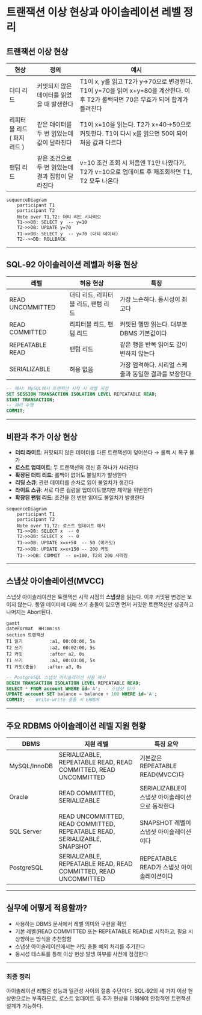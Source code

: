 # 트랜잭션 이상 현상과 아이솔레이션 레벨 정리

## 트랜잭션 이상 현상

| 현상                        | 정의                                              | 예시                                                                                                                             |
| --------------------------- | ------------------------------------------------- | -------------------------------------------------------------------------------------------------------------------------------- |
| 더티 리드                   | 커밋되지 않은 데이터를 읽었을 때 발생한다         | T1이 x, y를 읽고 T2가 y→70으로 변경한다. T1이 y=70을 읽어 x+y=80을 계산한다. 이후 T2가 롤백되면 70은 무효가 되어 합계가 틀려진다 |
| 리피터블 리드 ( 퍼지 리드 ) | 같은 데이터를 두 번 읽었는데 값이 달라진다        | T1이 x=10을 읽는다. T2가 x+40→50으로 커밋한다. T1이 다시 x를 읽으면 50이 되어 처음 값과 다르다                                   |
| 팬텀 리드                   | 같은 조건으로 두 번 읽었는데 결과 집합이 달라진다 | v=10 조건 조회 시 처음엔 T1만 나왔다가, T2가 v=10으로 업데이트 후 재조회하면 T1, T2 모두 나온다                                  |

```mermaid
sequenceDiagram
    participant T1
    participant T2
    Note over T1,T2: 더티 리드 시나리오
    T1->>DB: SELECT y  -- y=10
    T2->>DB: UPDATE y=70
    T1->>DB: SELECT y  -- y=70 (더티 데이터)
    T2-->>DB: ROLLBACK
```

---

## SQL‑92 아이솔레이션 레벨과 허용 현상

| 레벨             | 허용 현상                           | 특징                                                  |
| ---------------- | ----------------------------------- | ----------------------------------------------------- |
| READ UNCOMMITTED | 더티 리드, 리피터블 리드, 팬텀 리드 | 가장 느슨하다. 동시성이 최고다                        |
| READ COMMITTED   | 리피터블 리드, 팬텀 리드            | 커밋된 행만 읽는다. 대부분 DBMS 기본값이다            |
| REPEATABLE READ  | 팬텀 리드                           | 같은 행을 반복 읽어도 값이 변하지 않는다              |
| SERIALIZABLE     | 허용 없음                           | 가장 엄격하다. 시리얼 스케줄과 동일한 결과를 보장한다 |

```sql
-- 예시: MySQL에서 트랜잭션 시작 시 레벨 지정
SET SESSION TRANSACTION ISOLATION LEVEL REPEATABLE READ;
START TRANSACTION;
-- 쿼리 수행
COMMIT;
```

---

## 비판과 추가 이상 현상

- **더티 라이트**: 커밋되지 않은 데이터를 다른 트랜잭션이 덮어쓴다 → 롤백 시 복구 불가
- **로스트 업데이트**: 두 트랜잭션의 갱신 중 하나가 사라진다
- **확장된 더티 리드**: 롤백이 없어도 불일치가 발생한다
- **리딩 스큐**: 관련 데이터를 순차로 읽어 불일치가 생긴다
- **라이트 스큐**: 서로 다른 컬럼을 업데이트했지만 제약을 위반한다
- **확장된 팬텀 리드**: 조건을 한 번만 읽어도 불일치가 발생한다

```mermaid
sequenceDiagram
    participant T1
    participant T2
    Note over T1,T2: 로스트 업데이트 예시
    T1->>DB: SELECT x  -- 0
    T2->>DB: SELECT x  -- 0
    T1->>DB: UPDATE x=x+50  -- 50 (미커밋)
    T2->>DB: UPDATE x=x+150 -- 200 커밋
    T1-->>DB: COMMIT  -- x=100, T2의 200 사라짐
```

---

## 스냅샷 아이솔레이션(MVCC)

스냅샷 아이솔레이션은 트랜잭션 시작 시점의 **스냅샷**을 읽는다. 이후 커밋된 변경은 보이지 않는다. 동일 데이터에 대해 쓰기 충돌이 있으면 먼저 커밋한 트랜잭션만 성공하고 나머지는 Abort된다.

```mermaid
gantt
dateFormat  HH:mm:ss
section 트랜잭션
T1 읽기          :a1, 00:00:00, 5s
T2 쓰기          :a2, 00:02:00, 5s
T2 커밋          :after a2, 0s
T1 쓰기          :a3, 00:03:00, 5s
T1 커밋(충돌)    :after a3, 0s
```

```sql
-- PostgreSQL 스냅샷 아이솔레이션 사용 예시
BEGIN TRANSACTION ISOLATION LEVEL REPEATABLE READ;
SELECT * FROM account WHERE id='A'; -- 스냅샷 읽기
UPDATE account SET balance = balance + 100 WHERE id='A';
COMMIT; -- Write‑write 충돌 시 ERROR
```

---

## 주요 RDBMS 아이솔레이션 레벨 지원 현황

| DBMS         | 지원 레벨                                                                 | 특징 요약                                       |
| ------------ | ------------------------------------------------------------------------- | ----------------------------------------------- |
| MySQL/InnoDB | SERIALIZABLE, REPEATABLE READ, READ COMMITTED, READ UNCOMMITTED           | 기본값은 REPEATABLE READ(MVCC)다                |
| Oracle       | READ COMMITTED, SERIALIZABLE                                              | SERIALIZABLE이 스냅샷 아이솔레이션으로 동작한다 |
| SQL Server   | READ UNCOMMITTED, READ COMMITTED, REPEATABLE READ, SERIALIZABLE, SNAPSHOT | SNAPSHOT 레벨이 스냅샷 아이솔레이션이다         |
| PostgreSQL   | SERIALIZABLE, REPEATABLE READ, READ COMMITTED, READ UNCOMMITTED           | REPEATABLE READ가 스냅샷 아이솔레이션이다       |

---

## 실무에 어떻게 적용할까?

- 사용하는 DBMS 문서에서 레벨 의미와 구현을 확인
- 기본 레벨(READ COMMITTED 또는 REPEATABLE READ)로 시작하고, 필요 시 상향하는 방식을 추천함함
- 스냅샷 아이솔레이션에서는 커밋 충돌 예외 처리를 추가한다
- 동시성 테스트를 통해 이상 현상 발생 여부를 사전에 점검한다

---

### **최종 정리**

아이솔레이션 레벨은 성능과 일관성 사이의 절충 수단이다. SQL‑92의 세 가지 이상 현상만으로는 부족하므로, 로스트 업데이트 등 추가 현상을 이해해야 안정적인 트랜잭션 설계가 가능하다.
